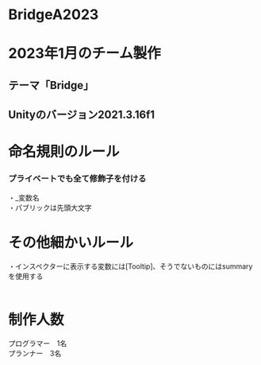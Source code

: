 # BridgeA2023

<h1>2023年1月のチーム製作</h1>
<h2>テーマ「Bridge」<h2>

Unityのバージョン2021.3.16f1

<h1> 命名規則のルール </h1>
<h3> プライベートでも全て修飾子を付ける </h3>
・_変数名<br>
・パブリックは先頭大文字<br>

<h1> その他細かいルール </h1>
・インスペクターに表示する変数には[Tooltip]、そうでないものにはsummaryを使用する<br>
<br>
<h1> 制作人数 </h1>
プログラマー　1名<br>
プランナー　3名<br>